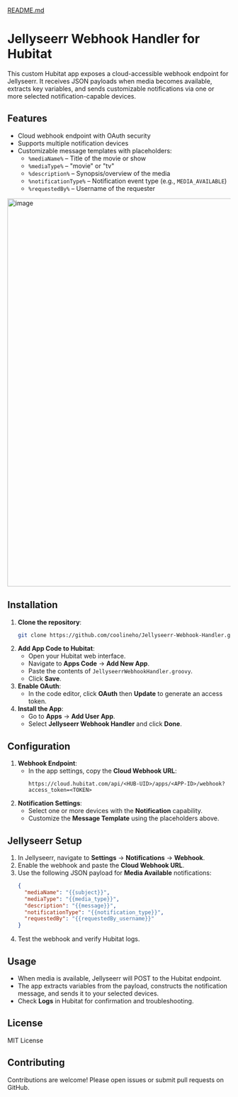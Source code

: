 [README.md](https://github.com/user-attachments/files/22933727/README.md)
# Jellyseerr Webhook Handler for Hubitat

This custom Hubitat app exposes a cloud-accessible webhook endpoint for Jellyseerr.
It receives JSON payloads when media becomes available, extracts key variables, and sends customizable notifications via one or more selected notification-capable devices.

## Features

- Cloud webhook endpoint with OAuth security
- Supports multiple notification devices
- Customizable message templates with placeholders:
  - `%mediaName%` – Title of the movie or show
  - `%mediaType%` – "movie" or "tv"
  - `%description%` – Synopsis/overview of the media
  - `%notificationType%` – Notification event type (e.g., `MEDIA_AVAILABLE`)
  - `%requestedBy%` – Username of the requester

<img width="1554" height="875" alt="image" src="https://github.com/user-attachments/assets/4b6f3464-ef0f-4b7e-a82f-0a65149b2976" />

## Installation

1. **Clone the repository**:
   ```bash
   git clone https://github.com/coolineho/Jellyseerr-Webhook-Handler.git
   ```
2. **Add App Code to Hubitat**:
   - Open your Hubitat web interface.
   - Navigate to **Apps Code** → **Add New App**.
   - Paste the contents of `JellyseerrWebhookHandler.groovy`.
   - Click **Save**.
3. **Enable OAuth**:
   - In the code editor, click **OAuth** then **Update** to generate an access token.
4. **Install the App**:
   - Go to **Apps** → **Add User App**.
   - Select **Jellyseerr Webhook Handler** and click **Done**.

## Configuration

1. **Webhook Endpoint**:
   - In the app settings, copy the **Cloud Webhook URL**:
     ```text
     https://cloud.hubitat.com/api/<HUB-UID>/apps/<APP-ID>/webhook?access_token=<TOKEN>
     ```
2. **Notification Settings**:
   - Select one or more devices with the **Notification** capability.
   - Customize the **Message Template** using the placeholders above.

## Jellyseerr Setup

1. In Jellyseerr, navigate to **Settings** → **Notifications** → **Webhook**.
2. Enable the webhook and paste the **Cloud Webhook URL**.
3. Use the following JSON payload for **Media Available** notifications:
   ```json
   {
     "mediaName": "{{subject}}",
     "mediaType": "{{media_type}}",
     "description": "{{message}}",
     "notificationType": "{{notification_type}}",
     "requestedBy": "{{requestedBy_username}}"
   }
   ```
4. Test the webhook and verify Hubitat logs.

## Usage

- When media is available, Jellyseerr will POST to the Hubitat endpoint.
- The app extracts variables from the payload, constructs the notification message, and sends it to your selected devices.
- Check **Logs** in Hubitat for confirmation and troubleshooting.

## License

MIT License

## Contributing

Contributions are welcome! Please open issues or submit pull requests on GitHub.
